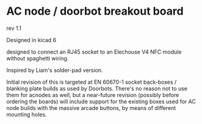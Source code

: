 # AC node / doorbot breakout board
rev 1.1

Designed in kicad 6

designed to connect an RJ45 socket to an Elechouse V4 NFC module
without spaghetti wiring.

Inspired by Liam's solder-pad version.

Initial revision of this is targeted at EN 60670-1 socket back-boxes / blanking plate builds as used by Doorbots.
There's no reason not to use them for acnodes as well, but a near-future revision (possibly before ordering the boards)
will include support for the existing boxes used for AC node builds with the massive arcade buttons, by means of different
mounting holes.